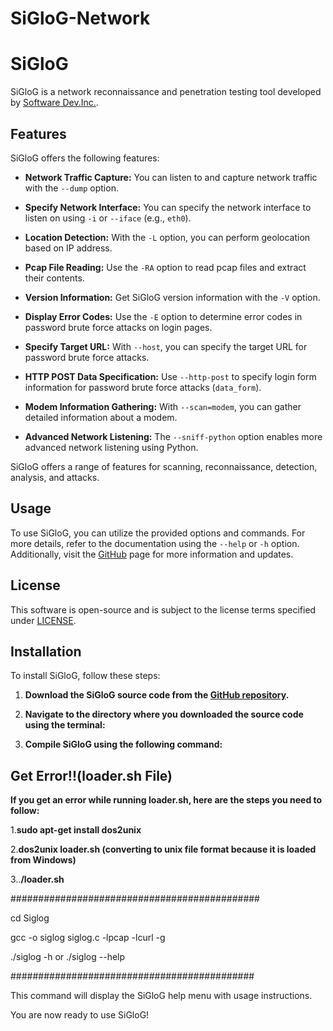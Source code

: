 # SiGloG-Network

# SiGloG

SiGloG is a network reconnaissance and penetration testing tool developed by [Software Dev.Inc.](https://github.com/hunkaracar).

## Features

SiGloG offers the following features:

- **Network Traffic Capture:** You can listen to and capture network traffic with the `--dump` option.

- **Specify Network Interface:** You can specify the network interface to listen on using `-i` or `--iface` (e.g., `eth0`).
  
- **Location Detection:** With the `-L` option, you can perform geolocation based on IP address.
  
- **Pcap File Reading:** Use the `-RA` option to read pcap files and extract their contents.
  
- **Version Information:** Get SiGloG version information with the `-V` option.
  
- **Display Error Codes:** Use the `-E` option to determine error codes in password brute force attacks on login pages.
  
- **Specify Target URL:** With `--host`, you can specify the target URL for password brute force attacks.
  
- **HTTP POST Data Specification:** Use `--http-post` to specify login form information for password brute force attacks (`data_form`).
  
- **Modem Information Gathering:** With `--scan=modem`, you can gather detailed information about a modem.
  
- **Advanced Network Listening:** The `--sniff-python` option enables more advanced network listening using Python.

SiGloG offers a range of features for scanning, reconnaissance, detection, analysis, and attacks.

## Usage

To use SiGloG, you can utilize the provided options and commands. For more details, refer to the documentation using the `--help` or `-h` option. Additionally, visit the [GitHub](https://github.com/hunkaracar) page for more information and updates.

## License

This software is open-source and is subject to the license terms specified under [LICENSE](LICENSE).


## Installation

To install SiGloG, follow these steps:

1. **Download the SiGloG source code from the [GitHub repository](https://github.com/hunkaracar).**

2. **Navigate to the directory where you downloaded the source code using the terminal:**

3. **Compile SiGloG using the following command:**

## Get Error!!(loader.sh File)

**If you get an error while running loader.sh, here are the steps you need to follow:**

1.**sudo apt-get install dos2unix**

2.**dos2unix loader.sh (converting to unix file format because it is loaded from Windows)**

3..**/loader.sh**

#############################################

cd Siglog

gcc -o siglog siglog.c -lpcap -lcurl -g

./siglog -h or ./siglog --help

############################################

This command will display the SiGloG help menu with usage instructions.

You are now ready to use SiGloG!
